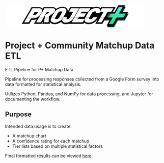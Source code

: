 ![Project+ Logo](https://github.com/joeWatersDev/pplus-etl/blob/main/ProjectPlusLogo.png)

# Project + Community Matchup Data ETL
ETL Pipeline for P+ Matchup Data

Pipeline for processing responses collected from a Google Form survey into data formatted for statistical analysis.

Utilizes Python, Pandas, and NumPy for data processing, and Jupyter for documenting the workflow.

## Purpose
Intended data usage is to create:
- A matchup chart
- A confidence rating for each matchup
- Tier lists based on multiple statistical factors

Final formatted results can be viewed [here](https://docs.google.com/spreadsheets/d/1E2tkjYEXMPvdOjlCBqv1U7iHilljt_u1QNM7mPG3NXg/edit?usp=sharing "P+ 2023 Community Matchup Chart").
